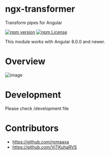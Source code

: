 # ngx-transformer

Transform pipes for Angular

[![npm version](https://img.shields.io/npm/v/ngx-transformer.svg)](https://www.npmjs.com/package/ngx-transformer)
[![npm License](https://img.shields.io/npm/l/ngx-transformer.svg?style=flat-square)](https://github.com/romaaxa/ngx-transformer/blob/master/LICENSE)

This module works with Angular 8.0.0 and newer.

# Overview

![image](https://user-images.githubusercontent.com/37483697/221354753-1510c356-2414-48ee-9b31-31fcc4f23b59.png)

# Development

Please check /development file

# Contributors

- https://github.com/romaaxa
- https://github.com/ViTKuhaRVS
